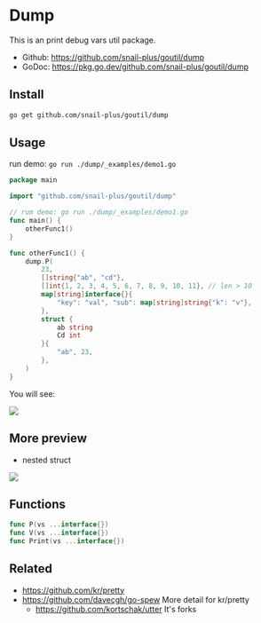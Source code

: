 # Dump

This is an print debug vars util package.

- Github: https://github.com/snail-plus/goutil/dump
- GoDoc: https://pkg.go.dev/github.com/snail-plus/goutil/dump

## Install

```bash
go get github.com/snail-plus/goutil/dump
```

## Usage

run demo: `go run ./dump/_examples/demo1.go`

```go
package main

import "github.com/snail-plus/goutil/dump"

// rum demo: go run ./dump/_examples/demo1.go
func main() {
	otherFunc1()
}

func otherFunc1() {
	dump.P(
		23,
		[]string{"ab", "cd"},
		[]int{1, 2, 3, 4, 5, 6, 7, 8, 9, 10, 11}, // len > 10
		map[string]interface{}{
			"key": "val", "sub": map[string]string{"k": "v"},
		},
		struct {
			ab string
			Cd int
		}{
			"ab", 23,
		},
	)
}
```

You will see:

![](_examples/preview-demo1.png)

## More preview

- nested struct

![](_examples/preview-nested-struct.png)


## Functions

```go
func P(vs ...interface{})
func V(vs ...interface{})
func Print(vs ...interface{})
```

## Related

- https://github.com/kr/pretty
- https://github.com/davecgh/go-spew More detail for kr/pretty
  - https://github.com/kortschak/utter It's forks